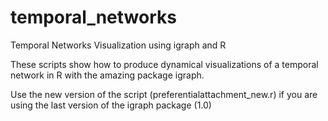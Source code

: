 # temporal_networks
Temporal Networks Visualization using igraph and R

These scripts show how to produce dynamical visualizations of a temporal network in R with the amazing package igraph. 

Use the new version of the script (preferentialattachment_new.r) if you are using the last version of the igraph package (1.0)
